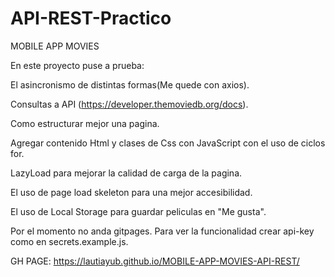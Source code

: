 # API-REST-Practico

MOBILE APP MOVIES 

En este proyecto puse a prueba:


El asincronismo de distintas formas(Me quede con axios).


Consultas a API (https://developer.themoviedb.org/docs).


Como estructurar mejor una pagina.


Agregar contenido Html y clases de Css con JavaScript con el uso de ciclos for.


LazyLoad para mejorar la calidad de carga de la pagina.


El uso de page load skeleton para una mejor accesibilidad.


El uso de Local Storage para guardar peliculas en "Me gusta".



Por el momento no anda gitpages. Para ver la funcionalidad crear api-key como en secrets.example.js.

GH PAGE: https://lautiayub.github.io/MOBILE-APP-MOVIES-API-REST/
